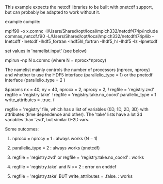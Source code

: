 This example expects the netcdf libraries to be built with pnetcdf support, but can probably be adapted to work without it.

 example compile:

 mpif90 -o x.comnc -I/Users/Shared/opt/local/mpich332/netcdf474p/include commas_netcdf.f90 -L/Users/Shared/opt/local/mpich332/netcdf474p/lib -lnetcdff -lnetcdf -lhdf5_fortran -lhdf5hl_fortran -lhdf5_hl -lhdf5 -lz -lpnetcdf

 set values in 'namelist.input' (see below)

 mpirun -np N x.comnc (where N = nprocx*nprocy)

The namelist mainly controls the number of processors (nprocx, nprocy) and whether to use the HDF5 interface (parallelio_type = 1) or the pnetcdf interface (parallelio_type = 2 )

&params
  nx = 40,
  ny = 40,
  nprocx = 2,
  nprocy = 2,
!  regfile = 'registry.zvd'
  regfile = 'registry.take'
!  regfile = 'registry.take.no_coord'
  parallelio_type = 1
  write_attributes = .true.
/

regfile = 'registry' file, which has a list of variables (0D, 1D, 2D, 3D) with attributes (time dependence and other). The 'take' lists have a lot 3d variables than 'zvd', but similar 0-2D vars.

Some outcomes:

1. nprocx = nprocy = 1 : always works (N = 1)

2. parallelio_type = 2 : always works (pnetcdf)

3. regfile = 'registry.zvd' or regfile = 'registry.take.no_coord' : works

4. regfile = 'registry.take' and N >= 2 : error on enddef

5. regfile = 'registry.take' BUT write_attributes = .false. : works



